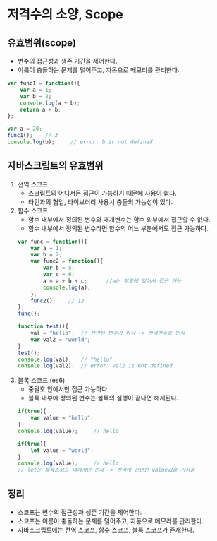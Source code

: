 # 저격수의 소양, Scope
## 유효범위(scope)
- 변수의 접근성과 생존 기간을 제어한다.
- 이름이 충돌하는 문제를 덜어주고, 자동으로 메모리를 관리한다.
```js
var func1 = function(){
    var a = 1;
    var b = 2;
    console.log(a + b);
    return a + b;
};

var a = 20;
func1();    // 3
console.log(b);     // error: b is not defined
```

## 자바스크립트의 유효범위
1. 전역 스코프
   - 스크립트의 어디서든 접근이 가능하기 때문에 사용이 쉽다.
   - 타인과의 협업, 라이브러리 사용시 충돌의 가능성이 있다.
2. 함수 스코프
   - 함수 내부에서 정의된 변수와 매개변수는 함수 외부에서 접근할 수 없다.
   - 함수 내부에서 정의된 변수라면 함수의 어느 부분에서도 접근 가능하다.
    ```js
    var func = function(){
        var a = 1;
        var b = 2;
        var func2 = function(){
            var b = 5;
            var c = 6;
            a = a + b + c;      //a는 부모에 있어서 접근 가능
            console.log(a); 
        };
        func2();    // 12
    };
    func();
    ```
    ```js
    function test(){
        val = "hello";  // 선언된 변수가 아님 -> 전역변수로 인식
        var val2 = "world";
    }
    test();
    console.log(val);   // "hello"
    console.log(val2);  // error: val2 is not defined
    ```
3. 블록 스코프 (es6)
    - 중괄호 안에서만 접근 가능하다.
    - 블록 내부에 정의된 변수는 볼록의 실행이 끝나면 해제된다.
    ```js
    if(true){
        var value = "hello";
    }
    console.log(value);     // hello

    if(true){
        let value = "world";
    }
    console.log(value);     // hello
    // let은 블록스코프 내에서만 존재 -> 전역에 선언한 value값을 가져옴
    ```

## 정리
- 스코프는 변수의 접근성과 생존 기간을 제어한다.
- 스코프는 이름이 충돌하는 문제를 덜어주고, 자동으로 메모리를 관리한다.
- 자바스크립트에는 전역 스코프, 함수 스코프, 블록 스코프가 존재한다.